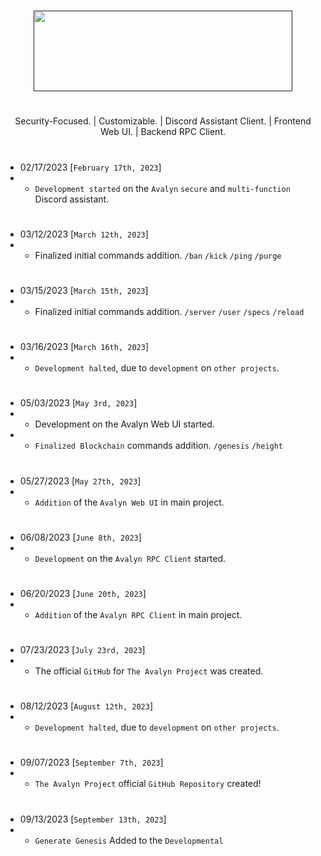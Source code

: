
# 

<p align="center">
<a href="" target="_blank"><img src="https://xnitc.com/discord/bots/avalyn/data/imgs/avalyn_logo.png" width="414" height="129" border="0"></a>
</p>

#

<p align="center">
Security-Focused. | Customizable. | Discord Assistant Client. | Frontend Web UI. | Backend RPC Client.
</p>

#

- 02/17/2023 [`February 17th, 2023`]
- - `Development started` on the `Avalyn` `secure` and `multi-function` Discord assistant.

#

- 03/12/2023 [`March 12th, 2023`]
- - Finalized initial commands addition. `/ban` `/kick` `/ping` `/purge`

#

- 03/15/2023 [`March 15th, 2023`]
- - Finalized initial commands addition. `/server` `/user` `/specs` `/reload`

#

- 03/16/2023 [`March 16th, 2023`]
- - `Development halted`, due to `development` on `other projects`.
 
#

- 05/03/2023 [`May 3rd, 2023`]
- - Development on the Avalyn Web UI started.
- - `Finalized Blockchain` commands addition. `/genesis` `/height`

#

- 05/27/2023 [`May 27th, 2023`]
- - `Addition` of the `Avalyn Web UI` in main project.

#

- 06/08/2023 [`June 8th, 2023`]
- - `Development` on the `Avalyn RPC Client` started.

#

- 06/20/2023 [`June 20th, 2023`]
- - `Addition` of the `Avalyn RPC Client` in main project.

#

- 07/23/2023 [`July 23rd, 2023`]
- - The official `GitHub` for `The Avalyn Project` was created.

#

- 08/12/2023 [`August 12th, 2023`]
- - `Development halted`, due to `development` on `other projects`.

#

- 09/07/2023 [`September 7th, 2023`]
- - `The Avalyn Project` official `GitHub Repository` created!

#

- 09/13/2023 [`September 13th, 2023`]
- - `Generate Genesis` Added to the `Developmental`

#
